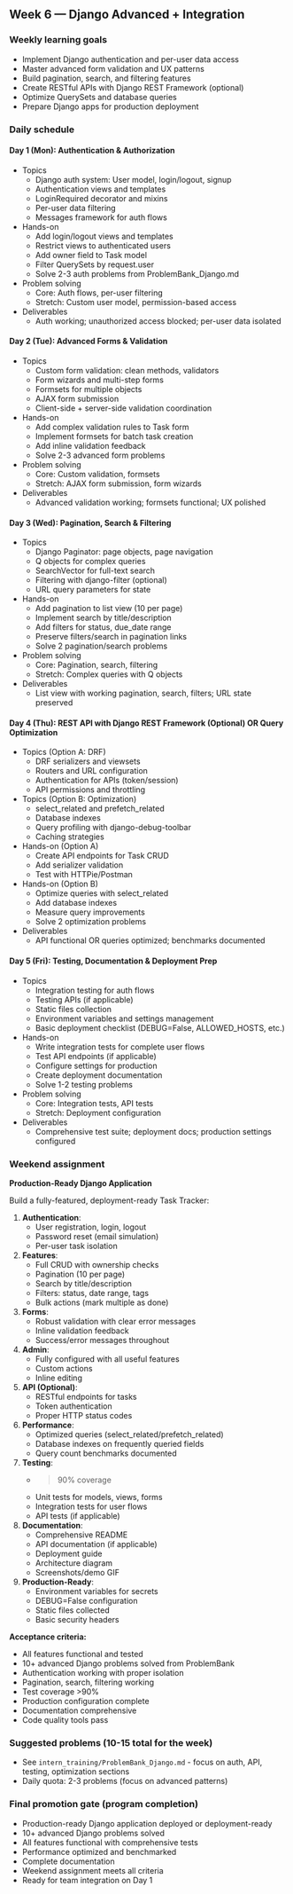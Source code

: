 ## Week 6 — Django Advanced + Integration

### Weekly learning goals
- Implement Django authentication and per-user data access
- Master advanced form validation and UX patterns
- Build pagination, search, and filtering features
- Create RESTful APIs with Django REST Framework (optional)
- Optimize QuerySets and database queries
- Prepare Django apps for production deployment

### Daily schedule

#### Day 1 (Mon): Authentication & Authorization
- Topics
  - Django auth system: User model, login/logout, signup
  - Authentication views and templates
  - LoginRequired decorator and mixins
  - Per-user data filtering
  - Messages framework for auth flows
- Hands-on
  - Add login/logout views and templates
  - Restrict views to authenticated users
  - Add owner field to Task model
  - Filter QuerySets by request.user
  - Solve 2-3 auth problems from ProblemBank_Django.md
- Problem solving
  - Core: Auth flows, per-user filtering
  - Stretch: Custom user model, permission-based access
- Deliverables
  - Auth working; unauthorized access blocked; per-user data isolated

#### Day 2 (Tue): Advanced Forms & Validation
- Topics
  - Custom form validation: clean methods, validators
  - Form wizards and multi-step forms
  - Formsets for multiple objects
  - AJAX form submission
  - Client-side + server-side validation coordination
- Hands-on
  - Add complex validation rules to Task form
  - Implement formsets for batch task creation
  - Add inline validation feedback
  - Solve 2-3 advanced form problems
- Problem solving
  - Core: Custom validation, formsets
  - Stretch: AJAX form submission, form wizards
- Deliverables
  - Advanced validation working; formsets functional; UX polished

#### Day 3 (Wed): Pagination, Search & Filtering
- Topics
  - Django Paginator: page objects, page navigation
  - Q objects for complex queries
  - SearchVector for full-text search
  - Filtering with django-filter (optional)
  - URL query parameters for state
- Hands-on
  - Add pagination to list view (10 per page)
  - Implement search by title/description
  - Add filters for status, due_date range
  - Preserve filters/search in pagination links
  - Solve 2 pagination/search problems
- Problem solving
  - Core: Pagination, search, filtering
  - Stretch: Complex queries with Q objects
- Deliverables
  - List view with working pagination, search, filters; URL state preserved

#### Day 4 (Thu): REST API with Django REST Framework (Optional) OR Query Optimization
- Topics (Option A: DRF)
  - DRF serializers and viewsets
  - Routers and URL configuration
  - Authentication for APIs (token/session)
  - API permissions and throttling
- Topics (Option B: Optimization)
  - select_related and prefetch_related
  - Database indexes
  - Query profiling with django-debug-toolbar
  - Caching strategies
- Hands-on (Option A)
  - Create API endpoints for Task CRUD
  - Add serializer validation
  - Test with HTTPie/Postman
- Hands-on (Option B)
  - Optimize queries with select_related
  - Add database indexes
  - Measure query improvements
  - Solve 2 optimization problems
- Deliverables
  - API functional OR queries optimized; benchmarks documented

#### Day 5 (Fri): Testing, Documentation & Deployment Prep
- Topics
  - Integration testing for auth flows
  - Testing APIs (if applicable)
  - Static files collection
  - Environment variables and settings management
  - Basic deployment checklist (DEBUG=False, ALLOWED_HOSTS, etc.)
- Hands-on
  - Write integration tests for complete user flows
  - Test API endpoints (if applicable)
  - Configure settings for production
  - Create deployment documentation
  - Solve 1-2 testing problems
- Problem solving
  - Core: Integration tests, API tests
  - Stretch: Deployment configuration
- Deliverables
  - Comprehensive test suite; deployment docs; production settings configured

### Weekend assignment
**Production-Ready Django Application**

Build a fully-featured, deployment-ready Task Tracker:

1. **Authentication**:
   - User registration, login, logout
   - Password reset (email simulation)
   - Per-user task isolation
2. **Features**:
   - Full CRUD with ownership checks
   - Pagination (10 per page)
   - Search by title/description
   - Filters: status, date range, tags
   - Bulk actions (mark multiple as done)
3. **Forms**:
   - Robust validation with clear error messages
   - Inline validation feedback
   - Success/error messages throughout
4. **Admin**:
   - Fully configured with all useful features
   - Custom actions
   - Inline editing
5. **API (Optional)**:
   - RESTful endpoints for tasks
   - Token authentication
   - Proper HTTP status codes
6. **Performance**:
   - Optimized queries (select_related/prefetch_related)
   - Database indexes on frequently queried fields
   - Query count benchmarks documented
7. **Testing**:
   - >90% coverage
   - Unit tests for models, views, forms
   - Integration tests for user flows
   - API tests (if applicable)
8. **Documentation**:
   - Comprehensive README
   - API documentation (if applicable)
   - Deployment guide
   - Architecture diagram
   - Screenshots/demo GIF
9. **Production-Ready**:
   - Environment variables for secrets
   - DEBUG=False configuration
   - Static files collected
   - Basic security headers

**Acceptance criteria:**
- All features functional and tested
- 10+ advanced Django problems solved from ProblemBank
- Authentication working with proper isolation
- Pagination, search, filtering working
- Test coverage >90%
- Production configuration complete
- Documentation comprehensive
- Code quality tools pass

### Suggested problems (10-15 total for the week)
- See `intern_training/ProblemBank_Django.md` - focus on auth, API, testing, optimization sections
- Daily quota: 2-3 problems (focus on advanced patterns)

### Final promotion gate (program completion)
- Production-ready Django application deployed or deployment-ready
- 10+ advanced Django problems solved
- All features functional with comprehensive tests
- Performance optimized and benchmarked
- Complete documentation
- Weekend assignment meets all criteria
- Ready for team integration on Day 1




